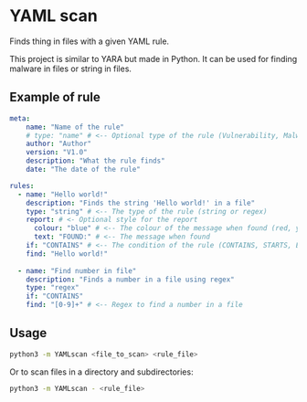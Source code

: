 # YAML scan

Finds thing in files with a given YAML rule.

This project is similar to YARA but made in Python. It can be used for finding malware in files or string in files.

## Example of rule

```yaml
meta:
    name: "Name of the rule"  
    # type: "name" # <-- Optional type of the rule (Vulnerability, Malware, etc.)
    author: "Author"
    version: "V1.0"
    description: "What the rule finds"
    date: "The date of the rule"

rules:
  - name: "Hello world!"
    description: "Finds the string 'Hello world!' in a file"
    type: "string" # <-- The type of the rule (string or regex)
    report: # <- Optional style for the report
      colour: "blue" # <-- The colour of the message when found (red, yellow, green, blue, purple, cyan, white, magenta)
      text: "FOUND:" # <-- The message when found
    if: "CONTAINS" # <-- The condition of the rule (CONTAINS, STARTS, ENDS)
    find: "Hello world!"
    
  - name: "Find number in file"
    description: "Finds a number in a file using regex"
    type: "regex"
    if: "CONTAINS"
    find: "[0-9]+" # <-- Regex to find a number in a file
```

## Usage

```bash
python3 -m YAMLscan <file_to_scan> <rule_file>
```

Or to scan files in a directory and subdirectories:

```bash
python3 -m YAMLscan - <rule_file>
```